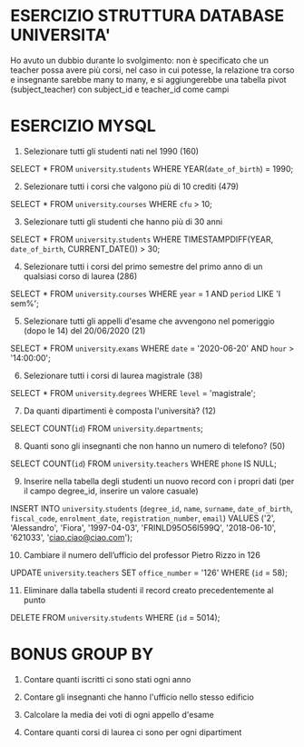 # ESERCIZIO STRUTTURA DATABASE UNIVERSITA'

Ho avuto un dubbio durante lo svolgimento: non è specificato che un teacher possa avere più corsi, nel caso in cui potesse, la relazione tra corso e insegnante sarebbe many to many, e si aggiungerebbe una tabella pivot (subject_teacher) con subject_id e teacher_id come campi

# ESERCIZIO MYSQL

1. Selezionare tutti gli studenti nati nel 1990 (160)

SELECT \*
FROM `university`.`students`
WHERE YEAR(`date_of_birth`) = 1990;

2. Selezionare tutti i corsi che valgono più di 10 crediti (479)

SELECT \* FROM `university`.`courses`
WHERE `cfu` > 10;

3. Selezionare tutti gli studenti che hanno più di 30 anni

SELECT \* FROM `university`.`students`
WHERE TIMESTAMPDIFF(YEAR, `date_of_birth`, CURRENT_DATE()) > 30;

4. Selezionare tutti i corsi del primo semestre del primo anno di un qualsiasi corso di
   laurea (286)

SELECT \* FROM `university`.`courses`
WHERE `year` = 1 AND `period` LIKE 'I sem%';

5. Selezionare tutti gli appelli d'esame che avvengono nel pomeriggio (dopo le 14) del
   20/06/2020 (21)

SELECT \* FROM `university`.`exams`
WHERE `date` = '2020-06-20' AND `hour` > '14:00:00';

6. Selezionare tutti i corsi di laurea magistrale (38)

SELECT \* FROM `university`.`degrees`
WHERE `level` = 'magistrale';

7. Da quanti dipartimenti è composta l'università? (12)

SELECT COUNT(`id`) FROM `university`.`departments`;

8. Quanti sono gli insegnanti che non hanno un numero di telefono? (50)

SELECT COUNT(`id`) FROM `university`.`teachers`
WHERE `phone` IS NULL;

9. Inserire nella tabella degli studenti un nuovo record con i propri dati (per il campo
   degree_id, inserire un valore casuale)

INSERT INTO `university`.`students` (`degree_id`, `name`, `surname`, `date_of_birth`, `fiscal_code`, `enrolment_date`, `registration_number`, `email`) VALUES ('2', 'Alessandro', 'Fiora', '1997-04-03', 'FRINLD95O56I599Q', '2018-06-10', '621033', 'ciao.ciao@ciao.com');

10. Cambiare il numero dell’ufficio del professor Pietro Rizzo in 126

UPDATE `university`.`teachers` SET `office_number` = '126' WHERE (`id` = 58);

11. Eliminare dalla tabella studenti il record creato precedentemente al punto

DELETE FROM `university`.`students` WHERE (`id` = 5014);

# BONUS GROUP BY

1. Contare quanti iscritti ci sono stati ogni anno

2. Contare gli insegnanti che hanno l'ufficio nello stesso edificio
3. Calcolare la media dei voti di ogni appello d'esame
4. Contare quanti corsi di laurea ci sono per ogni dipartiment
